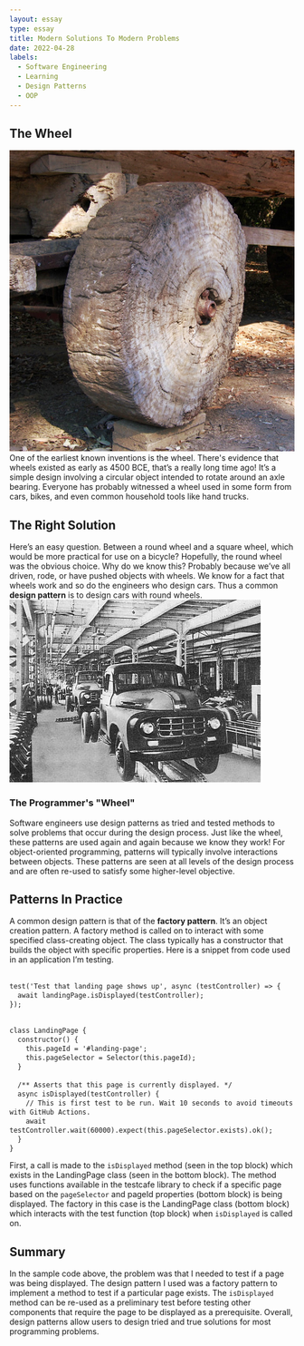 ```yaml
---
layout: essay
type: essay
title: Modern Solutions To Modern Problems
date: 2022-04-28
labels:
  - Software Engineering
  - Learning
  - Design Patterns
  - OOP
---
```


## The Wheel
<img class="ui small floated right image" src="../images/Roue_primitive.png">
One of the earliest known inventions is the wheel. There's evidence that wheels existed as early as 4500 BCE, that’s a really long time ago! It’s a simple design involving a circular object intended to rotate around an axle bearing. Everyone has probably witnessed a wheel used in some form from cars, bikes, and even common household tools like hand trucks.

## The Right Solution

Here’s an easy question. Between a round wheel and a square wheel, which would be more practical for use on a bicycle? Hopefully, the round wheel was the obvious choice. Why do we know this? Probably because we’ve all driven, rode, or have pushed objects with wheels. We know for a fact that wheels work and so do the engineers who design cars. Thus a common **design pattern** is to design cars with round wheels.<img class="ui small floated right image" src="../images/Toyota_Motor_Plant_in_1950s.jpg">

### The Programmer's "Wheel"

Software engineers use design patterns as tried and tested methods to solve problems that occur during the design process. Just like the wheel, these patterns are used again and again because we know they work! For object-oriented programming, patterns will typically involve interactions between objects. These patterns are seen at all levels of the design process and are often re-used to satisfy some higher-level objective.

## Patterns In Practice

A common design pattern is that of the **factory pattern**. It’s an object creation pattern. A factory method is called on to interact with some specified class-creating object. The class typically has a constructor that builds the object with specific properties. Here is a snippet from code used in an application I’m testing.

```

test('Test that landing page shows up', async (testController) => {
  await landingPage.isDisplayed(testController);
});

```

```

class LandingPage {
  constructor() {
    this.pageId = '#landing-page';
    this.pageSelector = Selector(this.pageId);
  }

  /** Asserts that this page is currently displayed. */
  async isDisplayed(testController) {
    // This is first test to be run. Wait 10 seconds to avoid timeouts with GitHub Actions.
    await testController.wait(60000).expect(this.pageSelector.exists).ok();
  }
}

```

First, a call is made to the `isDisplayed` method (seen in the top block) which exists in the LandingPage class (seen in the bottom block). The method uses functions available in the testcafe library to check if a specific page based on the `pageSelector` and pageId properties (bottom block) is being displayed. The factory in this case is the LandingPage class (bottom block) which interacts with the test function (top block) when `isDisplayed` is called on.

## Summary

In the sample code above, the problem was that I needed to test if a page was being displayed. The design pattern I used was a factory pattern to implement a method to test if a particular page exists. The `isDisplayed` method can be re-used as a preliminary test before testing other components that require the page to be displayed as a prerequisite. Overall, design patterns allow users to design tried and true solutions for most programming problems.
